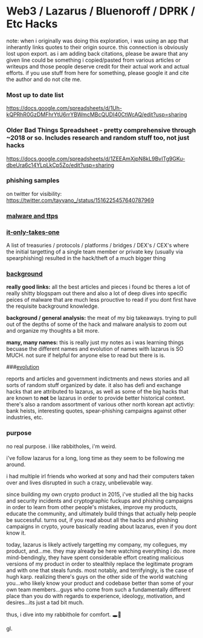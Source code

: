 # Web3 / Lazarus / Bluenoroff / DPRK / Etc Hacks

note: when i originally was doing this exploration, i was using an app that inherantly links quotes to their origin source. this connection is obviously lost upon export. as i am adding back citations, please be aware that any given line could be something i copied/pasted from various articles or writeups and those people deserve credit for their actual work and actual efforts. if you use stuff from here for something, please google it and cite the author and do not cite me.

### Most up to date list
https://docs.google.com/spreadsheets/d/1Uh-kQPRhR0GzDMFhrYtU6rrYBWmcMBcQUDI40CtWcAQ/edit?usp=sharing

### Older Bad Things Spreadsheet - pretty comprehensive through ~2018 or so. Includes research and random stuff too, not just hacks
https://docs.google.com/spreadsheets/d/1ZEEAmXjpN8kL9BvITg9GKu-dbeUra6c14YLpLkCp5Zo/edit?usp=sharing

### phishing samples

on twitter for visibility: https://twitter.com/tayvano_/status/1516225457640787969

### [malware and ttps](https://github.com/tayvano/lazarus-bluenoroff-research/blob/main/lazarus-malware-and-ttps.md)

### [it-only-takes-one](https://github.com/tayvano/lazarus-bluenoroff-research/blob/main/it-only-takes-one.md)

A list of treasuries / protocols / platforms / bridges / DEX's / CEX's where the initial targetting of a single team member or private key (usually via spearphishing) resulted in the hack/theft of a much bigger thing

### [background](https://github.com/tayvano/lazarus-bluenoroff-research/blob/main/lazarus-background.md)

**really good links:** all the best articles and pieces i found bc theres a lot of really shitty blogspam out there and also a lot of deep dives into specific peices of malware that are much less prouctive to read if you dont first have the requisite background knowledge.

**background / general analysis:** the meat of my big takeaways. trying to pull out of the depths of some of the hack and malware analysis to zoom out and organize my thoughts a bit more.

**many, many names:** this is really just my notes as i was learning things becuase the different names and evolution of names with lazarus is SO MUCH. not sure if helpful for anyone else to read but there is is.


###[evolution](https://github.com/tayvano/lazarus-bluenoroff-research/blob/main/lazarus-evolution.md)

reports and articles and government indictments and news stories and all sorts of random stuff organized by date. it also has defi and exchange hacks that are attributed to lazarus, as well as some of the big hacks that are known to **not** be lazarus in order to provide better historical context. there's also a random assortment of various other north korean apt activtiy: bank heists, interesting quotes, spear-phishing campaigns against other industries, etc.



### purpose

no real purpose. i like rabbitholes, i'm weird. 

i've follow lazarus for a long, long time as they seem to be following me around. 

i had multiple irl friends who worked at sony and had their computers taken over and lives disrupted in such a crazy, unbelievable way. 

since building my own crypto product in 2015, i've studied all the big hacks and security incidents and cryptographic fuckups and phishing campaigns in order to learn from other people's mistakes, improve my products, educate the community, and ultimately build things that actually help people be successful. turns out, if you read about all the hacks and phishing campaigns in crypto, youre basically reading about lazarus, even if you dont know it.

today, lazarus is likely actively targetting my company, my collegues, my product, and...me.  they may already be here watching everything i do. more mind-bendingly, they have spent considerable effort creating malicious versions of my product in order to stealthily replace the legitimate program and with one that steals funds. most notably, and terrifyingly, is the case of hugh karp. realizing there's guys on the other side of the world watching you...who likely know your product and codebase better than some of your own team members...guys who come from such a fundamentally different place than you do with regards to experience, ideology, motivation, and desires...its just a tad bit much.

thus, i dive into my rabbithole for comfort. 🕳️🐇

gl.
